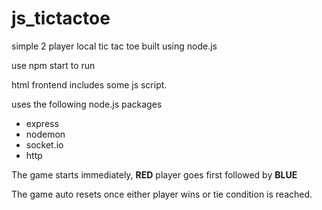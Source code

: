 # js_tictactoe
simple 2 player local tic tac toe built using node.js

use npm start to run

html frontend includes some js script.

uses the following node.js packages
* express
* nodemon
* socket.io
* http

The game starts immediately, **RED** player goes first followed by **BLUE**

The game auto resets once either player wins or tie condition is reached.
